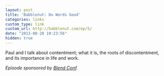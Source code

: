 ```yaml
---
layout: post
title: 'Babblenut: Do Words Good'
categories: links
custom_type: link
custom_url: http://babblenut.com/ep/5/
date: "2013-08-28 19:23:56"
hidden: true
---
```

Paul and I talk about contentment; what it is, the roots of discontentment, and its importance in life and work.

*Episode sponsored by [Blend Conf](http://blendconf.com).*
